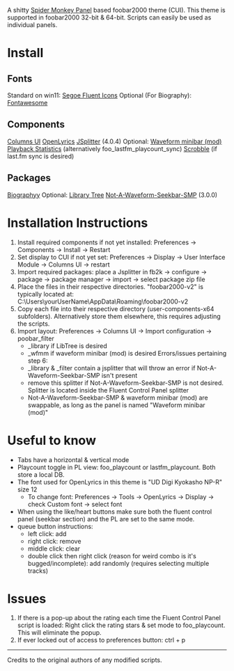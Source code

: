 A shitty [Spider Monkey Panel](https://github.com/TheQwertiest/foo_spider_monkey_panel) based foobar2000 theme (CUI).
This theme is supported in foobar2000 32-bit & 64-bit.
Scripts can easily be used as individual panels.

# Install
## Fonts
Standard on win11:
[Segoe Fluent Icons](https://learn.microsoft.com/en-us/windows/apps/design/downloads/#fonts)
Optional (For Biography):
[Fontawesome](https://github.com/FortAwesome/Font-Awesome/blob/4.x/fonts/fontawesome-webfont.ttf)

## Components
[Columns UI](https://www.foobar2000.org/components/view/foo_ui_columns)
[OpenLyrics](https://www.foobar2000.org/components/view/foo_openlyrics)
[JSplitter](https://hydrogenaudio.org/index.php/topic,126743.msg1063721.html#msg1063721) (4.0.4)
Optional:
[Waveform minibar (mod)](https://www.foobar2000.org/components/view/foo_wave_minibar_mod)
[Playback Statistics](https://www.foobar2000.org/components/view/foo_playcount) (alternatively foo_lastfm_playcount_sync)
[Scrobble](https://www.foobar2000.org/components/view/foo_scrobble) (if last.fm sync is desired)

## Packages
[Biographyy](https://github.com/Wil-B/Biography)
Optional:
[Library Tree](https://github.com/Wil-B/Library-Tree)
[Not-A-Waveform-Seekbar-SMP](https://github.com/regorxxx/Not-A-Waveform-Seekbar-SMP) (3.0.0)

# Installation Instructions
1.  Install required components if not yet installed: Preferences -> Components -> Install -> Restart
2.  Set display to CUI if not yet set: Preferences -> Display -> User Interface Module -> Columns UI -> restart
3.  Import required packages: place a Jsplitter in fb2k -> configure -> package -> package manager -> import -> select package zip file
4.  Place the files in their respective directories. "foobar2000-v2" is typically located at: C:\Users\yourUserName\AppData\Roaming\foobar2000-v2
5.  Copy each file into their respective directory (user-components-x64 subfolders). Alternatively store them elsewhere, this requires adjusting the scripts.
6.  Import layout: Preferences -> Columns UI -> Import configuration -> poobar_filter
    - _library if LibTree is desired
    - _wfmm if waveform minibar (mod) is desired
    Errors/issues pertaining step 6:
    - _library & _filter contain a jsplitter that will throw an error if Not-A-Waveform-Seekbar-SMP isn't present
    - remove this splitter if Not-A-Waveform-Seekbar-SMP is not desired. Splitter is located inside the Fluent Control Panel splitter
    - Not-A-Waveform-Seekbar-SMP & waveform minibar (mod) are swappable, as long as the panel is named "Waveform minibar (mod)"

# Useful to know
* Tabs have a horizontal & vertical mode
* Playcount toggle in PL view: foo_playcount or lastfm_playcount. Both store a local DB.
* The font used for OpenLyrics in this theme is "UD Digi Kyokasho NP-R" size 12
    * To change font: Preferences -> Tools -> OpenLyrics -> Display -> check Custom font -> select font
* When using the like/heart buttons make sure both the fluent control panel (seekbar section) and the PL are set to the same mode.
* queue button instructions:
    * left click: add
    * right click: remove
    * middle click: clear
    * double click then right click (reason for weird combo is it's bugged/incomplete): add randomly (requires selecting multiple tracks)

# Issues
1. If there is a pop-up about the rating each time the Fluent Control Panel script is loaded: Right click the rating stars & set mode to foo_playcount. This will eliminate the popup.
2. If ever locked out of access to preferences button: ctrl + p

---

Credits to the original authors of any modified scripts.
